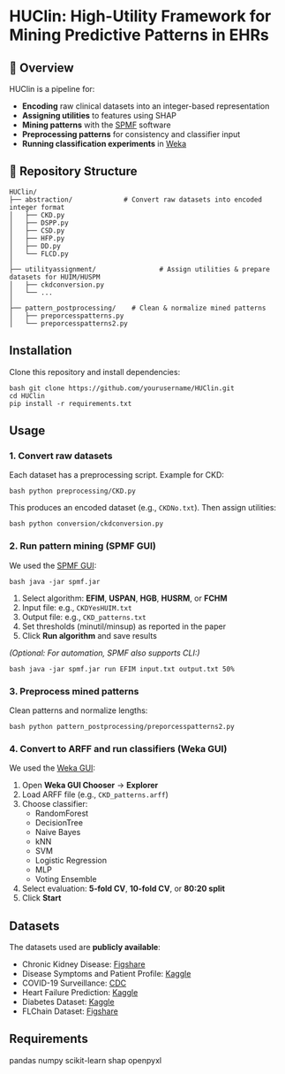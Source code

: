 # HUClin: High-Utility Framework for Mining Predictive Patterns in EHRs

## 🔹 Overview

HUClin is a pipeline for:

- **Encoding** raw clinical datasets into an integer-based representation  
- **Assigning utilities** to features using SHAP  
- **Mining patterns** with the [SPMF](http://www.philippe-fournier-viger.com/spmf/) software  
- **Preprocessing patterns** for consistency and classifier input  
- **Running classification experiments** in [Weka](https://www.cs.waikato.ac.nz/ml/weka/)  

## 🔹 Repository Structure
```
HUClin/
├── abstraction/             # Convert raw datasets into encoded integer format
│   ├── CKD.py
│   ├── DSPP.py
│   ├── CSD.py
│   ├── HFP.py
│   ├── DD.py
│   └── FLCD.py
│
├── utilityassignment/                # Assign utilities & prepare datasets for HUIM/HUSPM
│   ├── ckdconversion.py
│   └── ...
│
├── pattern_postprocessing/    # Clean & normalize mined patterns
│   ├── preporcesspatterns.py
│   └── preporcesspatterns2.py
```

## Installation

Clone this repository and install dependencies:

```
bash git clone https://github.com/yourusername/HUClin.git
cd HUClin
pip install -r requirements.txt
```

## Usage
### 1. Convert raw datasets
Each dataset has a preprocessing script. Example for CKD:

```
bash python preprocessing/CKD.py 
```
This produces an encoded dataset (e.g., `CKDNo.txt`).   Then assign utilities:

```
bash python conversion/ckdconversion.py 
```

### 2. Run pattern mining (SPMF GUI)

We used the [SPMF GUI](http://www.philippe-fournier-viger.com/spmf/):

```
bash java -jar spmf.jar
```

1. Select algorithm: **EFIM**, **USPAN**, **HGB**, **HUSRM**, or **FCHM**  
2. Input file: e.g., `CKDYesHUIM.txt`  
3. Output file: e.g., `CKD_patterns.txt`  
4. Set thresholds (minutil/minsup) as reported in the paper  
5. Click **Run algorithm** and save results  

*(Optional: For automation, SPMF also supports CLI:)*

```
bash java -jar spmf.jar run EFIM input.txt output.txt 50%
```
### 3. Preprocess mined patterns

Clean patterns and normalize lengths:

```
bash python pattern_postprocessing/preporcesspatterns2.py 
```

### 4. Convert to ARFF and run classifiers (Weka GUI)

We used the [Weka GUI](https://www.cs.waikato.ac.nz/ml/weka/):

1. Open **Weka GUI Chooser** → **Explorer**  
2. Load ARFF file (e.g., `CKD_patterns.arff`)  
3. Choose classifier:  
   - RandomForest  
   - DecisionTree  
   - Naive Bayes  
   - kNN  
   - SVM  
   - Logistic Regression  
   - MLP  
   - Voting Ensemble  
4. Select evaluation: **5-fold CV**, **10-fold CV**, or **80:20 split**  
5. Click **Start**

##  Datasets

The datasets used are **publicly available**:

- Chronic Kidney Disease: [Figshare](https://figshare.com/articles/dataset/6711155)  
- Disease Symptoms and Patient Profile: [Kaggle](https://www.kaggle.com/datasets/uom190346a/disease-symptoms-and-patient-profile-dataset)  
- COVID-19 Surveillance: [CDC](https://data.cdc.gov/Case-Surveillance/COVID-19-Case-Surveillance-Public-Use-Data-with-Ge/n8mc-b4w4)  
- Heart Failure Prediction: [Kaggle](https://www.kaggle.com/datasets/fedesoriano/heart-failure-prediction)  
- Diabetes Dataset: [Kaggle](https://www.kaggle.com/datasets/uciml/pima-indians-diabetes-database)  
- FLChain Dataset: [Figshare](https://figshare.com/articles/dataset/CK4Gen_High_Utility_Synthetic_Survival_Datasets/27611388)

## Requirements
pandas
numpy
scikit-learn
shap
openpyxl





